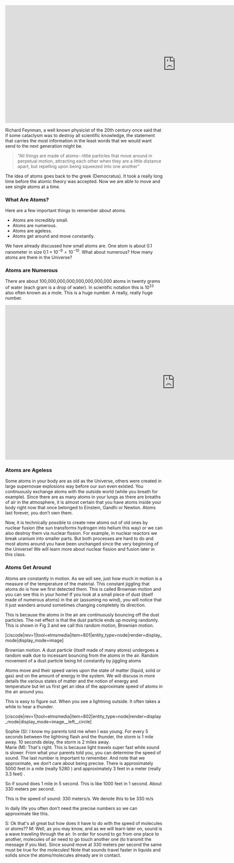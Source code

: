 <iframe src="https://h5p.org/h5p/embed/74947" width="1090" height="377" frameborder="0" allowfullscreen="allowfullscreen"></iframe><script src="https://h5p.org/sites/all/modules/h5p/library/js/h5p-resizer.js" charset="UTF-8"></script>


Richard Feynman, a well known physicist of the 20th century once said that if some cataclysm was to destroy all scientific knowledge, the statement that carries the most information in the least words that we would want send to the next generation might be.

> "All things are made of atoms--little particles that move around in perpetual motion, attracting each other when they are a little distance apart, but repelling upon being squeezed into one another”

The idea of atoms goes back to the greek (Democratus). It took a really long time before the atomic theory was accepted. Now we are able to move and see single atoms at a time. 

### What Are Atoms?

Here are a few important things to remember about atoms.

* Atoms are incredibly small.
* Atoms are numerous.
* Atoms are ageless.
* Atoms get around and move constantly.

We have already discussed how small atoms are. One atom is about 0.1 nanometer in size $0.1\times10^{−9}=10^{−10}$.  What about numerous? How many atoms are there in the Universe?

### Atoms are Numerous

There are about 100,000,000,000,000,000,000,000 atoms in twenty grams of water (each gram is a drop of water). In scientific notation this is $10^23$ also often known as a mole. This is a huge number. A really, really huge number.

<iframe src="https://h5p.org/h5p/embed/75090" width="1083" height="495" frameborder="0" allowfullscreen="allowfullscreen"></iframe><script src="https://h5p.org/sites/all/modules/h5p/library/js/h5p-resizer.js" charset="UTF-8"></script>

### Atoms are Ageless

Some atoms in your body are as old as the Universe, others were created in large supernovae explosions way before our sun even existed.  You continuously exchange atoms with the outside world (while you breath for example). Since there are as many atoms in your lungs as there are breaths of air in the atmosphere, it is almost certain that you have atoms inside your body right now that once belonged to Einstein, Gandhi or Newton. Atoms last forever, you don’t own them.

Now, it is technically possible to create new atoms out of old ones by nuclear fusion (the sun transforms hydrogen into helium this way) or we can also destroy them via nuclear fission. For example, in nuclear reactors we break uranium into smaller parts. But both processes are hard to do and most atoms around you have been unchanged since the very beginning of the Universe!  We will learn more about nuclear fission and fusion later in this class.

### Atoms Get Around

Atoms are constantly in motion. As we will see, just how much in motion is a measure of the temperature of the material. This constant jiggling that atoms do is how we first detected them. This is called Brownian motion and you can see this in your home! If you look at a small piece of dust (itself made of numerous atoms) in the air (assuming no wind), you will notice that it just wanders around sometimes changing completely its direction.

This is because the atoms in the air are continuously bouncing off the dust particles. The net effect is that the dust particle ends up moving randomly. This is shown in Fig 3 and we call this random motion, Brownian motion.

[ciscode|rev=1|tool=elmsmedia|item=801|entity_type=node|render=display_mode|display_mode=image]

Brownian motion. A dust particle (itself made of many atoms) undergoes a random walk due to incessant bouncing from the atoms in the air.
Random movement of a dust particle being hit constantly by jiggling atoms

Atoms move and their speed varies upon the state of matter (liquid, solid or gas) and on the amount of energy in the system. We will discuss in more details the various states of matter and the notion of energy and temperature but let us first get an idea of the approximate speed of atoms in the air around you.

This is easy to figure out. When you see a lightning outside. It often takes a while to hear a thunder.

[ciscode|rev=1|tool=elmsmedia|item=802|entity_type=node|render=display_mode|display_mode=image__left__circle]

Sophie (S): I know my parents told me when I was young.  For every 5 seconds between the lightning flash and the thunder, the storm is 1 mile away. 10 seconds delay, the storm is 2 miles away.  
Marie (M): That's right. This is because light travels super fast while sound is slower. From what your parents told you, you can determine the speed of sound.
The last number is important to remember. And note that we approximate, we don’t care about being precise. There is approximately 5000 feet in a mile (really 5280 ) and approximately 3 feet in a meter (really 3.3 feet) .

So if sound does 1 mile in 5 second. This is like 1000 feet in 1 second. About 330 meters per second.

This is the speed of sound:  330 meters/s. We denote this to be 330 m/s

In daily life you often don’t need the precise numbers so we can approximate like this.

S: Ok that's all great but how does it have to do with the speed of molecules or atoms??
M: Well, as you may know, and as we will learn later on, sound is a wave traveling through the air. In order for sound to go from one place to another, molecules of air need to go touch another one (to transmit the message if you like). Since sound move at 330 meters per second the same must be true for the molecules! Note that sounds travel faster in liquids and solids since the atoms/molecules already are in contact.


